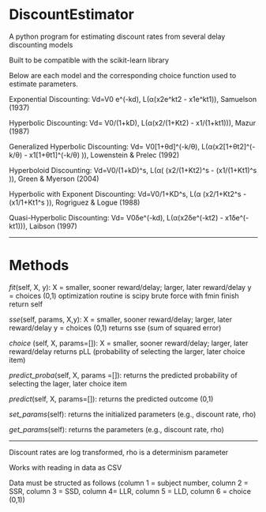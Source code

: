 # DiscountEstimator
A python program for estimating discount rates from several delay discounting models

Built to be compatible with the scikit-learn library

Below are each model and the corresponding choice function used to estimate parameters.

Exponential Discounting: Vd=V0 e^(-kd), L(α(x2e^kt2 - x1e^kt1)), Samuelson (1937)

Hyperbolic Discounting: Vd=  V0/(1+kD), L(α(x2/(1+Kt2) - x1/(1+kt1))), Mazur (1987)

Generalized Hyperbolic Discounting: Vd= V0[1+θd]^(-k/θ), L(α(x2[1+θt2]^(-k/θ) - x1[1+θt1]^(-k/θ) )), Lowenstein & Prelec (1992)

Hyperboloid Discounting: Vd=V0/(1+kD)^s, L(α( (x2/(1+Kt2)^s - (x1/(1+Kt1)^s )), Green & Myerson (2004)

Hyperbolic with Exponent Discounting: Vd=V0/1+KD^s, L(α (x2/1+Kt2^s -(x1/1+Kt1^s )), Rogriguez & Logue (1988)

Quasi-Hyperbolic Discounting: Vd= V0δe^(-kd), L(α(x2δe^(-kt2) - x1δe^(-kt1))), Laibson (1997)

-----------------------------------------------------------------------------------------------------------

# Methods

*fit*(self, X, y):
  X = smaller, sooner reward/delay; larger, later reward/delay
  y = choices (0,1)
  optimization routine is scipy brute force with fmin finish
  return self
 
*sse*(self, params, X,y):
X = smaller, sooner reward/delay; larger, later reward/delay
y = choices (0,1)
returns sse (sum of squared error)

*choice* (self, X, params=[]):
X = smaller, sooner reward/delay; larger, later reward/delay
returns pLL (probability of selecting the larger, later choice item)

*predict_proba*(self, X, params =[]):
returns the predicted probability of selecting the lager, later choice item

*predict*(self, X, params=[]):
returns the predicted outcome (0,1)

*set_params*(self):
returns the initialized parameters (e.g., discount rate, rho)

*get_params*(self):
returns the parameters (e.g., discount rate, rho)

----------------------------------------------------------------------------------------------------------------------------------------

Discount rates are log transformed, rho is a determinism parameter

Works with reading in data as CSV

Data must be structed as follows (column 1 = subject number, column 2 = SSR, column 3 = SSD, column 4= LLR, column 5 = LLD, column 6 = choice (0,1))
